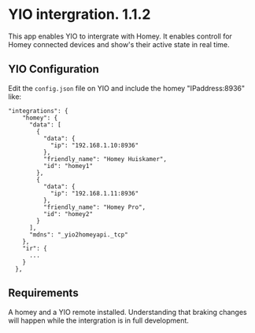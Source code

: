 # YIO intergration. 1.1.2

This app enables YIO to intergrate with Homey.
It enables controll for Homey connected devices and show's their active state in real time.

## YIO Configuration

Edit the `config.json` file on YIO and include the homey "IPaddress:8936" like:

```
"integrations": {
    "homey": {
      "data": [
        {
          "data": {
            "ip": "192.168.1.10:8936"
          },
          "friendly_name": "Homey Huiskamer",
          "id": "homey1"
        },
        {
          "data": {
            "ip": "192.168.1.11:8936"
          },
          "friendly_name": "Homey Pro",
          "id": "homey2"
        }
      ],
      "mdns": "_yio2homeyapi._tcp"
    },
    "ir": {
      ...
    }
  },
```

## Requirements

A homey and a YIO remote installed.
Understanding that braking changes will happen while the intergration is in full development.

